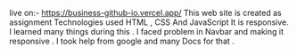 live on:- https://business-github-io.vercel.app/
This web site is created as assignment
Technologies used HTML , CSS And JavaScript
It is responsive.
I learned many things during this .
I faced problem in Navbar and making it responsive .
I took help from google and many Docs for that .
